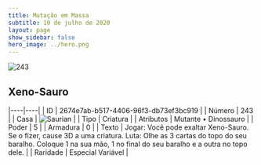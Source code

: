 ```yaml
---
title: Mutação em Massa
subtitle: 10 de julho de 2020
layout: page
show_sidebar: false
hero_image: ../hero.png
---
```


![243](https://cdn.keyforgegame.com/media/card_front/pt/479_243_QG2X5X52G354_pt.png)

## Xeno-Sauro

|----|----|
| ID | 2674e7ab-b517-4406-96f3-db73ef3bc919 |
| Número | 243 |
| Casa | ![Saurian](https://archonarcana.com/images/thumb/9/9e/Saurian_P.png/22px-Saurian_P.png "Sauro") |
| Tipo | Criatura |
| Atributos | Mutante • Dinossauro |
| Poder | 5 |
| Armadura | 0 |
| Texto | Jogar: Você pode exaltar Xeno-Sauro.  Se o fizer, cause 3D a uma criatura. Luta: Olhe as 3 cartas do topo do seu baralho. Coloque 1 na sua mão, 1 no final do seu baralho e a outra no topo dele. |
| Raridade | Especial Variável |
